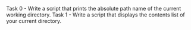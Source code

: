 Task 0 - Write a script that prints the absolute path name of the current working directory.
Task 1 - Write a script that displays the contents list of your current directory.
